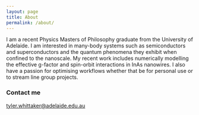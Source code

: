 ```yaml
---
layout: page
title: About
permalink: /about/
---
```


I am a recent Physics Masters of Philosophy graduate from the University of Adelaide. I am interested in many-body systems such as semiconductors and superconductors and the quantum phenomena they exhibit when confined to the nanoscale. My recent work includes numerically modelling the effective g-factor and spin-orbit interactions in InAs nanowires. I also have a passion for optimising workflows whether that be for personal use or to stream line group projects.

### Contact me

[tyler.whittaker@adelaide.edu.au](mailto:tyler.whittaker@adelaide.edu.au)
